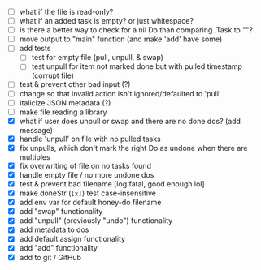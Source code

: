 - [ ] what if the file is read-only?
- [ ] what if an added task is empty? or just whitespace?
- [ ] is there a better way to check for a nil Do than comparing .Task to ""?
- [ ] move output to "main" function (and make 'add' have some)
- [ ] add tests
  - [ ] test for empty file (pull, unpull, & swap)
  - [ ] test unpull for item not marked done but with pulled timestamp (corrupt file)
- [ ] test & prevent other bad input (?)
- [ ] change so that invalid action isn't ignored/defaulted to 'pull'
- [ ] italicize JSON metadata (?)
- [ ] make file reading a library
- [x] what if user does unpull or swap and there are no done dos? (add message)
- [x] handle 'unpull' on file with no pulled tasks
- [x] fix unpulls, which don't mark the right Do as undone when there are multiples
- [x] fix overwriting of file on no tasks found
- [x] handle empty file / no more undone dos
- [x] test & prevent bad filename [log.fatal, good enough lol]
- [x] make doneStr (`[x]`) test case-insensitive
- [x] add env var for default honey-do filename
- [x] add "swap" functionality
- [x] add "unpull" (previously "undo") functionality
- [x] add metadata to dos
- [x] add default assign functionality
- [x] add "add" functionality
- [x] add to git / GitHub

